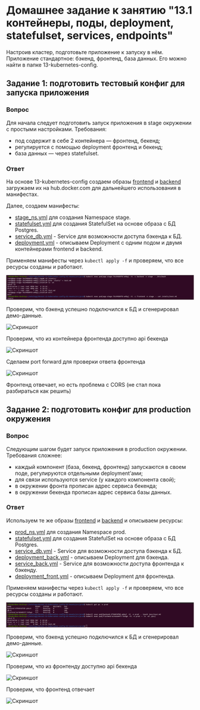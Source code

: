 # Домашнее задание к занятию "13.1 контейнеры, поды, deployment, statefulset, services, endpoints"
Настроив кластер, подготовьте приложение к запуску в нём. Приложение стандартное: бэкенд, фронтенд, база данных. Его можно найти в папке 13-kubernetes-config.

## Задание 1: подготовить тестовый конфиг для запуска приложения

### Вопрос
Для начала следует подготовить запуск приложения в stage окружении с простыми настройками. Требования:
* под содержит в себе 2 контейнера — фронтенд, бекенд;
* регулируется с помощью deployment фронтенд и бекенд;
* база данных — через statefulset.

### Ответ

На основе 13-kubernetes-config создаем образы [frontend](https://hub.docker.com/r/rdbmw/front-app) и [backend](https://hub.docker.com/r/rdbmw/back-app) загружаем их на hub.docker.com для дальнейшего использования в манифестах.

Далее, создаем манифесты:
- [stage_ns.yml](src/stage/stage_ns.yml) для создания Namespace stage.
- [statefulset.yml](src/stage/statefulset.yml) для создания StatefulSet на основе образа с БД Postgres.
- [service_db.yml](src/stage/service_db.yml) - Service для возможности доступа бэкенда к БД. 
- [deployment.yml](src/stage/deployment.yml) - описываем Deployment с одним подом и двумя контейнерами frontend и backend.

Применяем манифесты через ```kubectl apply -f``` и проверяем, что все ресурсы созданы и работают. 

![Скриншот](img/Task1_1.png)

Проверим, что бэкенд успешно подключился к БД и сгенерировал демо-данные.

![Скриншот](img/Task1_2.png)

Проверим, что из контейнера фронтенда доступно api бекенда

![Скриншот](img/Task1_3.png)

Сделаем port forward для проверки ответа фронтенда

![Скриншот](img/Task1_4.png)

Фронтенд отвечает, но есть проблема с CORS (не стал пока разбираться как решить)


## Задание 2: подготовить конфиг для production окружения

### Вопрос
Следующим шагом будет запуск приложения в production окружении. Требования сложнее:
* каждый компонент (база, бекенд, фронтенд) запускаются в своем поде, регулируются отдельными deployment’ами;
* для связи используются service (у каждого компонента свой);
* в окружении фронта прописан адрес сервиса бекенда;
* в окружении бекенда прописан адрес сервиса базы данных.

### Ответ

Используем те же образы [frontend](https://hub.docker.com/r/rdbmw/front-app) и [backend](https://hub.docker.com/r/rdbmw/back-app) и описываем ресурсы:
- [prod_ns.yml](src/prod/prod_ns.yml) для создания Namespace prod.
- [statefulset.yml](src/prod/statefulset.yml) для создания StatefulSet на основе образа с БД Postgres.
- [service_db.yml](src/prod/service_db.yml) - Service для возможности доступа бэкенда к БД. 
- [deployment_back.yml](src/prod/deployment_back.yml) - описываем Deployment для бэкенда.
- [service_back.yml](src/prod/service_back.yml) - Service для возможности доступа фронтенда к бэкенду.
- [deployment_front.yml](src/prod/deployment_front.yml) - описываем Deployment для фронтенда.

Применяем манифесты через ```kubectl apply -f``` и проверяем, что все ресурсы созданы и работают.

![Скриншот](img/Task2_1.png)

Проверим, что бэкенд успешно подключился к БД и сгенерировал демо-данные.

![Скриншот](img/Task2_2.png)

Проверим, что из фронтенду доступно api бекенда

![Скриншот](img/Task2_3.png)

Проверим, что фронтенд отвечает

![Скриншот](img/Task2_4.png)